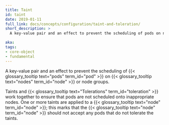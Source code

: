 ```yaml
---
title: Taint
id: taint
date: 2019-01-11
full_link: docs/concepts/configuration/taint-and-toleration/
short_description: >
  A key-value pair and an effect to prevent the scheduling of pods on nodes or node groups.

aka:
tags:
- core-object
- fundamental
---
```

 A key-value pair and an effect to prevent the scheduling of {{< glossary_tooltip text="pods" term_id="pod" >}} on {{< glossary_tooltip text="nodes" term_id="node" >}} or node groups.

<!--more-->

Taints and {{< glossary_tooltip text="Tolerations" term_id="toleration" >}} work together to ensure that pods are not scheduled onto inappropriate nodes. One or more taints are applied to a {{< glossary_tooltip text="node" term_id="node" >}}; this marks that the {{< glossary_tooltip text="node" term_id="node" >}} should not accept any pods that do not tolerate the taints.
